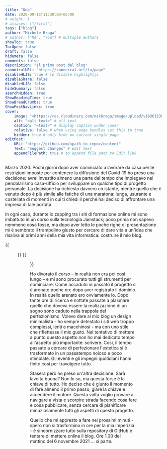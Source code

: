 ```yaml
---
title: "Uno"
date: 2020-09-15T11:30:03+00:00
# weight: 1
# aliases: ["/first"]
tags: ["blog"]
author: "Michele Braga"
# author: ["Me", "You"] # multiple authors
showToc: true
TocOpen: false
draft: false
hidemeta: false
comments: false
description: "Il primo post del blog"
canonicalURL: "https://canonical.url/to/page"
disableHLJS: true # to disable highlightjs
disableShare: false
disableHLJS: false
hideSummary: false
searchHidden: true
ShowReadingTime: true
ShowBreadCrumbs: true
ShowPostNavLinks: true
cover:
    image: "<https://res.cloudinary.com/mikbraga/image/upload/v1636153971/blog/Spark-1_qxxkwp.jpg>" # image path/url
    alt: "<alt text>" # alt text
    caption: "<text>" # display caption under cover
    relative: false # when using page bundles set this to true
    hidden: true # only hide on current single page
editPost:
    URL: "https://github.com/<path_to_repo>/content"
    Text: "Suggest Changes" # edit text
    appendFilePath: true # to append file path to Edit link
---
```


Marzo 2020. Pochi giorni dopo aver cominciato a lavorare da casa per le restrizioni imposte per contenere la diffusione del Covid-19 ho preso una decisione: avrei investito almeno una parte del tempo che impiegavo nel pendolarismo casa-ufficio per sviluppare un qualche tipo di progetto personale. La decisione ha richiesto davvero un istante, mentre quello che è venuto dopo è  più simile alle fatiche di una maratona: lunga, usurante e costellata di momenti in cui ti chiedi il perché hai deciso di affrontare una impresa di tale portata.

In ogni caso, durante lo zapping tra i siti di formazione online mi sono imbattuto in un corso sulla tecnologia Jamstack; poco prima non sapevo nemmeno cosa fosse, ma dopo aver letto le poche righe di presentazione mi è sembrato il trampolino giusto per cercare di dare vita a un'idea che risaliva ai primi anni della mia vita informatica: costruire il mio blog.

{{<figure src="" title=" ">}}
{{<figure src="https://res.cloudinary.com/mikbraga/image/upload/v1636153971/blog/Spark-1_qxxkwp.jpg" title=" ">}}

Ho divorato il corso – in realtà non era poi così lungo – e mi sono procurato tutti gli strumenti per cominciare. Come accaduto in passato il progetto si è arenato poche ore dopo aver registrato il dominio. In realtà quello arenato ero ovviamente io. Dopo tante ore di ricerca e nottate passate a plasmare quello che doveva essere la realizzazione di un sogno sono caduto nella trappola del perfezionismo. Volevo dare al mio blog un design minimalista - ho sempre detestato i siti web troppo complessi, lenti e macchinosi - ma con uno stile che riflettesse il mio gusto. Nel tentativo di mettere a punto questo aspetto non ho mai dedicato tempo all'aspetto più importante: scrivere. Così, il tempo passato a cercare di perfezionare l'estetica si è trasformato in un passatempo noioso e poco stimolate. Gli eventi e gli impegni quotidiani hanni finito così per travolgere tutto.

Stasera però ho preso un'altra decisione. Sarà lavolta buona? Non lo so, ma questa forse è la chiave di tutto. Ho deciso che è giunto il momento di fare almeno il primo passo, giare la chiave e accendere il motore. Questa volta voglio provare a navigare a vista e scorpire strada facendo cosa fare e cosa pubblicare, senza cercare di pianificare minuziosamente tutti gli aspetti di questo progetto.

Quello che mi appresto a fare nei prossimi minuti - spero non si trasformino in ore per la mia imperizia - è sincornizzare tutto sulla repository di GitHub e tentare di mettere online il blog. Ore 1.00 del mattino del 6 novembre 2021 ... si parte.
